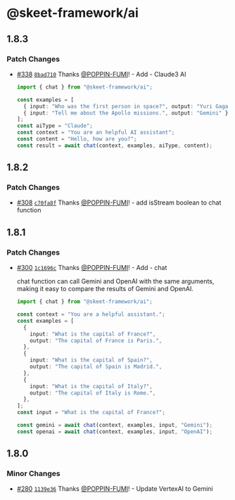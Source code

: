 # @skeet-framework/ai

## 1.8.3

### Patch Changes

- [#338](https://github.com/elsoul/skeet/pull/338) [`8bad710`](https://github.com/elsoul/skeet/commit/8bad710f9ef620b2635ba3de650a4064a09a20b3) Thanks [@POPPIN-FUMI](https://github.com/POPPIN-FUMI)! - Add - Claude3 AI

  ```ts
  import { chat } from "@skeet-framework/ai";

  const examples = [
    { input: "Who was the first person in space?", output: "Yuri Gagarin" },
    { input: "Tell me about the Apollo missions.", output: "Gemini" },
  ];
  const aiType = "Claude";
  const context = "You are an helpful AI assistant";
  const content = "Hello, how are you?";
  const result = await chat(context, examples, aiType, content);
  ```

## 1.8.2

### Patch Changes

- [#308](https://github.com/elsoul/skeet/pull/308) [`c70fa8f`](https://github.com/elsoul/skeet/commit/c70fa8f24321104f4cdfc82a4738ebf9fa6752c7) Thanks [@POPPIN-FUMI](https://github.com/POPPIN-FUMI)! - add isStream boolean to chat function

## 1.8.1

### Patch Changes

- [#300](https://github.com/elsoul/skeet/pull/300) [`1c1696c`](https://github.com/elsoul/skeet/commit/1c1696cc5c77b17434d87b4cf7119218d9f40c5a) Thanks [@POPPIN-FUMI](https://github.com/POPPIN-FUMI)! - Add - chat

  chat function can call Gemini and OpenAI with the same arguments, making it easy to compare the results of Gemini and OpenAI.

  ```ts
  import { chat } from "@skeet-framework/ai";

  const context = "You are a helpful assistant.";
  const examples = [
    {
      input: "What is the capital of France?",
      output: "The capital of France is Paris.",
    },
    {
      input: "What is the capital of Spain?",
      output: "The capital of Spain is Madrid.",
    },
    {
      input: "What is the capital of Italy?",
      output: "The capital of Italy is Rome.",
    },
  ];
  const input = "What is the capital of France?";

  const gemini = await chat(context, examples, input, "Gemini");
  const openai = await chat(context, examples, input, "OpenAI");
  ```

## 1.8.0

### Minor Changes

- [#280](https://github.com/elsoul/skeet/pull/280) [`1139e36`](https://github.com/elsoul/skeet/commit/1139e36e3a8ab8723c8a5667703f9c02f101d887) Thanks [@POPPIN-FUMI](https://github.com/POPPIN-FUMI)! - Update VertexAI to Gemini
